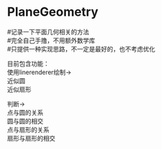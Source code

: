 # PlaneGeometry
#记录一下平面几何相关的方法<br>
#完全自己手撸，不用额外数学库 <br>
#只提供一种实现思路，不一定是最好的，也不考虑优化<br>

目前包含功能：<br>
使用linerenderer绘制-><br>
                        近似圆<br>
                        近似扇形<br>

判断-><br>
        点与圆的关系<br>
        圆与圆的相交<br>
        点与扇形的关系<br>
        扇形与扇形的相交<br>